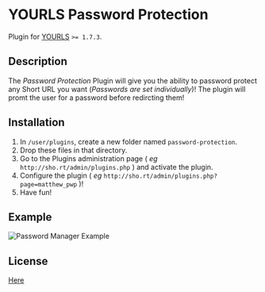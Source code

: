 YOURLS Password Protection
====================

Plugin for [YOURLS](http://yourls.org) `>= 1.7.3`. 

Description
-----------
The *Password Protection* Plugin will give you the ability to password protect any Short URL you want (*Passwords are set individually*)! The plugin will promt the user for a password before redircting them!

Installation
------------
1. In `/user/plugins`, create a new folder named `password-protection`.
2. Drop these files in that directory.
3. Go to the Plugins administration page ( *eg* `http://sho.rt/admin/plugins.php` ) and activate the plugin.
3. Configure the plugin ( *eg* `http://sho.rt/admin/plugins.php?page=matthew_pwp` )!
4. Have fun!

Example
-------
![Password Manager Example](https://mateoc.net/b_plugin/yourls_PasswordProtection/yourlsPasswordManager-1.1.gif "Password Manager Example")

License
-------
[Here](LICENSE)
